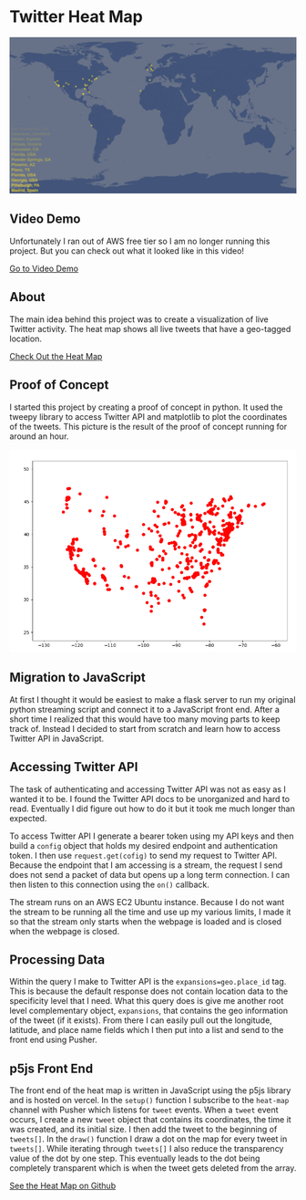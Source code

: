 # Twitter Heat Map
![Heat Map](../../assets/images/newHeatMapScreenshot.png)

## Video Demo  

Unfortunately I ran out of AWS free tier so I am no longer running this project. But you can check out what it looked like in this video!

[Go to Video Demo](https://www.youtube.com/watch?v=gsZC22V3G1A)

## About

The main idea behind this project was to create a visualization of live Twitter
activity. The heat map shows all live tweets that have a geo-tagged location.

[Check Out the Heat Map](https://twitterheatmap.now.sh)

## Proof of Concept

I started this project by creating a proof of concept in python. It used the tweepy
library to access Twitter API and matplotlib to plot the coordinates of the tweets.
This picture is the result of the proof of concept running for around an hour.  

![Heat Map](../../assets/images/oldHeatMapScreenshot.png)


## Migration to JavaScript

At first I thought it would be easiest to make a flask server to run my original
python streaming script and connect it to a JavaScript front end. After a short time
I realized that this would have too many moving parts to keep track of. Instead I decided
to start from scratch and learn how to access Twitter API in JavaScript.

## Accessing Twitter API

The task of authenticating and accessing Twitter API was not as easy as I wanted
it to be. I found the Twitter API docs to be unorganized and hard to read. Eventually
I did figure out how to do it but it took me much longer than expected.  

To access Twitter API I generate a bearer token using my API keys and then build a
`config` object that holds my desired endpoint and authentication token. I then use
`request.get(cofig)` to send my request to Twitter API. Because the endpoint that I am
accessing is a stream, the request I send does not send a packet of data but opens
up a long term connection. I can then listen to this connection using the `on()` callback.  

The stream runs on an AWS EC2 Ubuntu instance. Because I do not want the stream to be
running all the time and use up my various limits, I made it so that the stream only
starts when the webpage is loaded and is closed when the webpage is closed.

## Processing Data

Within the query I make to Twitter API is the `expansions=geo.place_id` tag.
This is because the default response does not contain location data to the specificity level
that I need. What this query does is give me another root level complementary object, `expansions`,
that contains the geo information of the tweet (if it exists). From there I can easily
pull out the longitude, latitude, and place name fields which I then put into a list
and send to the front end using Pusher.

## p5js Front End

The front end of the heat map is written in JavaScript using the p5js library and is hosted on vercel.
In the `setup()` function I subscribe to the `heat-map` channel with Pusher which listens for `tweet` events.
When a `tweet` event occurs, I create a new `tweet` object that contains its coordinates, the time
it was created, and its initial size. I then add the tweet to the beginning of `tweets[]`.
In the `draw()` function I draw a dot on the map for every tweet in `tweets[]`. While
iterating through `tweets[]` I also reduce the transparency value of the dot by one step.
This eventually leads to the dot being completely transparent which is when the tweet gets
deleted from the array.

[See the Heat Map on Github](https://github.com/ebweinberger/heatMap)
